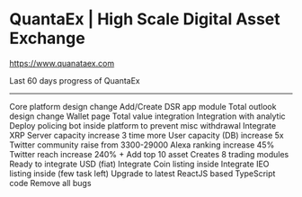 # QuantaEx | High Scale Digital Asset Exchange
https://www.quanataex.com

Last 60 days progress of QuantaEx
*********************************
Core platform design change
Add/Create DSR app module
Total outlook design change
Wallet page Total value integration
Integration with analytic 
Deploy policing bot inside platform to prevent misc withdrawal
Integrate XRP
Server capacity increase 3 time more
User capacity (DB) increase 5x
Twitter community raise from 3300-29000
Alexa ranking increase 45%
Twitter reach increase 240% +
Add top 10 asset
Creates 8 trading modules
Ready to integrate USD (fiat)
Integrate Coin listing inside
Integrate IEO listing inside (few task left)
Upgrade to latest ReactJS based TypeScript code
Remove all bugs
